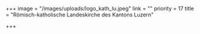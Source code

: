 +++
image = "/images/uploads/logo_kath_lu.jpeg"
link = ""
priority = 17
title = "Römisch-katholische Landeskirche des Kantons Luzern"

+++
